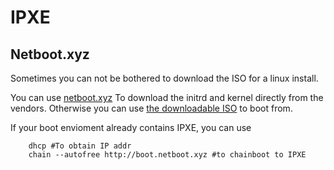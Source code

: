 # IPXE

## Netboot.xyz

Sometimes you can not be bothered to download the ISO for a linux install.

You can use [netboot.xyz](https://netboot.xyz) To download the initrd and kernel directly from the vendors. Otherwise you can use [the downloadable ISO](https://netboot.xyz/downloads/) to boot from.

If your boot envioment already contains IPXE, you can use



````
    dhcp #To obtain IP addr
    chain --autofree http://boot.netboot.xyz #to chainboot to IPXE
````
